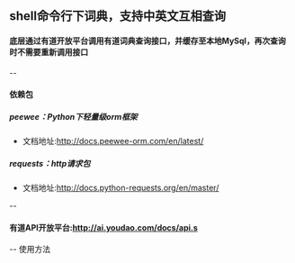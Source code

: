 ## shell命令行下词典，支持中英文互相查询

#### 底层通过有道开放平台调用有道词典查询接口，并缓存至本地MySql，再次查询时不需要重新调用接口

--
#### 依赖包
##### peewee：Python下轻量级orm框架
+ 文档地址:http://docs.peewee-orm.com/en/latest/

##### requests：http请求包
+ 文档地址:http://docs.python-requests.org/en/master/

--
#### 有道API开放平台:http://ai.youdao.com/docs/api.s

--
使用方法